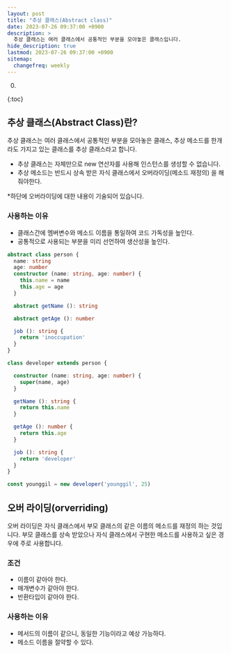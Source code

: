```yaml
---
layout: post
title: "추상 클래스(Abstract class)"
date: 2023-07-26 09:37:00 +0900
description: >
  추상 클래스는 여러 클래스에서 공통적인 부분을 모아놓은 클래스입니다.
hide_description: true
lastmod: 2023-07-26 09:37:00 +0900
sitemap:
  changefreq: weekly
---
```


0. 
{:toc}

## 추상 클래스(Abstract Class)란?

추상 클래스는 여러 클래스에서 공통적인 부분을 모아놓은 클래스, 추상 메소드를 한개라도 가지고 있는 클래스를 추상 클래스라고 합니다.
 
* 추상 클래스는 자체만으로 new 연산자를 사용해 인스턴스를 생성할 수 없습니다.
* 추상 메소드는 반드시 상속 받은 자식 클래스에서 오버라이딩(메소드 재정의) 을 해줘야한다.

*하단에 오버라이딩에 대한 내용이 기술되어 있습니다.

### 사용하는 이유

* 클래스간에 멤버변수와 메소드 이름을 통일하여 코드 가독성을 높인다.
* 공통적으로 사용되는 부분을 미리 선언하여 생산성을 높인다. 

~~~ts
abstract class person {
  name: string
  age: number
  constructor (name: string, age: number) {
    this.name = name
    this.age = age
  }

  abstract getName (): string

  abstract getAge (): number

  job (): string {
    return 'inoccupation'
  }
}

class developer extends person {

  constructor (name: string, age: number) {
    super(name, age)
  }

  getName (): string { 
    return this.name
  }

  getAge (): number {
    return this.age
  }

  job (): string {
    return 'developer'
  }
}

const younggil = new developer('younggil', 25)
~~~

## 오버 라이딩(orverriding)

오버 라이딩은 자식 클래스에서 부모 클래스의 같은 이름의 메소드를 재정의 하는 것입니다. 부모 클래스를 상속 받았으나 자식 클래스에서 구현한 메소드를 사용하고 싶은 경우에 주로 사용합니다.

### 조건

* 이름이 같아야 한다.
* 매개변수가 같아야 한다.
* 반환타입이 같아야 한다.

### 사용하는 이유

* 메서드의 이름이 같으니, 동일한 기능이라고 예상 가능하다.
* 메소드 이름을 절약할 수 있다.


